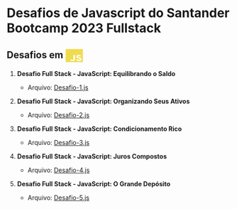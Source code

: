 # Desafios de Javascript do Santander Bootcamp 2023 Fullstack
## Desafios em  <img align="center" alt="Js" height="30" width="40" src="https://raw.githubusercontent.com/devicons/devicon/master/icons/javascript/javascript-plain.svg">

1. **Desafio Full Stack - JavaScript: Equilibrando o Saldo**
   - Arquivo: [Desafio-1.js](https://github.com/Andrepinheiroo/Desafios_Santander_Bootcamp_2023_Fullstack_Javascript/blob/main/Desafios%20JS/Desafio-1.js)

2. **Desafio Full Stack - JavaScript: Organizando Seus Ativos**
   - Arquivo: [Desafio-2.js](https://github.com/Andrepinheiroo/Desafios_Santander_Bootcamp_2023_Fullstack_Javascript/blob/main/Desafios%20JS/Desafio-2.js)

3. **Desafio Full Stack - JavaScript: Condicionamento Rico**
   - Arquivo: [Desafio-3.js](https://github.com/Andrepinheiroo/Desafios_Santander_Bootcamp_2023_Fullstack_Javascript/blob/main/Desafios%20JS/Desafio-3.js)

4. **Desafio Full Stack - JavaScript: Juros Compostos**
   - Arquivo: [Desafio-4.js](https://github.com/Andrepinheiroo/Desafios_Santander_Bootcamp_2023_Fullstack_Javascript/blob/main/Desafios%20JS/Desafio-4.js)

5. **Desafio Full Stack - JavaScript: O Grande Depósito**
   - Arquivo: [Desafio-5.js](https://github.com/Andrepinheiroo/Desafios_Santander_Bootcamp_2023_Fullstack_Javascript/blob/main/Desafios%20JS/Desafio-5.js)
